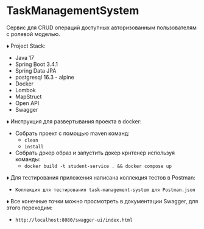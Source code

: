 # TaskManagementSystem
Сервис для CRUD операций доступных авторизованным пользователям с ролевой моделью.

♦ Project Stack:
* Java 17
* Spring Boot 3.4.1
* Spring Data JPA
* postgresql 16.3 - alpine
* Docker
* Lombok
* MapStruct
* Open API
* Swagger   

♦ Инструкция для развертывания проекта в docker:
* Собрать проект с помощью maven команд:
    * `clean`
    * `install`
* Собрать докер образ и запустить докер крнтенер используя команды:
    * `docker build -t student-service . && docker compose up`

♦ Для тестирования приложения написана коллекция тестов в Postman:
   * `Коллекция для тестирования task-management-system для Postman.json`

♦ Все конечные точки можно просмотреть в документации Swagger, для этого переходим:
  * `http://localhost:8080/swagger-ui/index.html`

